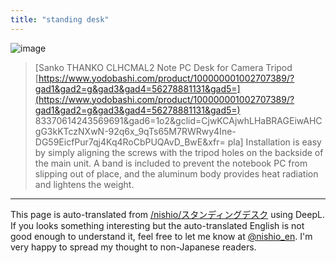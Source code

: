 ```yaml
---
title: "standing desk"
---
```


![image](https://gyazo.com/f1c3b7cd3031bebd43604ef4969898d4/thumb/1000)

> [Sanko THANKO CLHCMAL2 Note PC Desk for Camera Tripod [https://www.yodobashi.com/product/100000001002707389/?gad1&gad2=g&gad3&gad4=56278881131&gad5=](https://www.yodobashi.com/product/100000001002707389/?gad1&gad2=g&gad3&gad4=56278881131&gad5=) 83370614243569691&gad6=1o2&gclid=CjwKCAjwhLHaBRAGEiwAHCgG3kKTczNXwN-92q6x_9qTs65M7RWRwy4Ine-DG59EicfPur7qj4Kq4RoCbPUQAvD_BwE&xfr= pla]
> Installation is easy by simply aligning the screws with the tripod holes on the backside of the main unit. A band is included to prevent the notebook PC from slipping out of place, and the aluminum body provides heat radiation and lightens the weight.

---
This page is auto-translated from [/nishio/スタンディングデスク](https://scrapbox.io/nishio/スタンディングデスク) using DeepL. If you looks something interesting but the auto-translated English is not good enough to understand it, feel free to let me know at [@nishio_en](https://twitter.com/nishio_en). I'm very happy to spread my thought to non-Japanese readers.